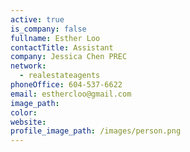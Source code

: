 ```yaml
---
active: true
is_company: false
fullname: Esther Loo
contactTitle: Assistant
company: Jessica Chen PREC
network:
  - realestateagents
phoneOffice: 604-537-6622
email: esthercloo@gmail.com
image_path:
color:
website:
profile_image_path: /images/person.png
---
```



